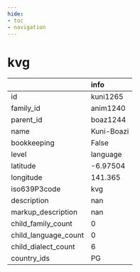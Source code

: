 ```yaml
---
hide:
- toc
- navigation
---
```

# kvg
|                      | info       |
|:---------------------|:-----------|
| id                   | kuni1265   |
| family_id            | anim1240   |
| parent_id            | boaz1244   |
| name                 | Kuni-Boazi |
| bookkeeping          | False      |
| level                | language   |
| latitude             | -6.97504   |
| longitude            | 141.365    |
| iso639P3code         | kvg        |
| description          | nan        |
| markup_description   | nan        |
| child_family_count   | 0          |
| child_language_count | 0          |
| child_dialect_count  | 6          |
| country_ids          | PG         |